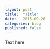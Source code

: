 ```yaml
---
layout: post
title:  "Title"
date:   2015-09-26
categories: blog
published: false
---
```


Text here
















